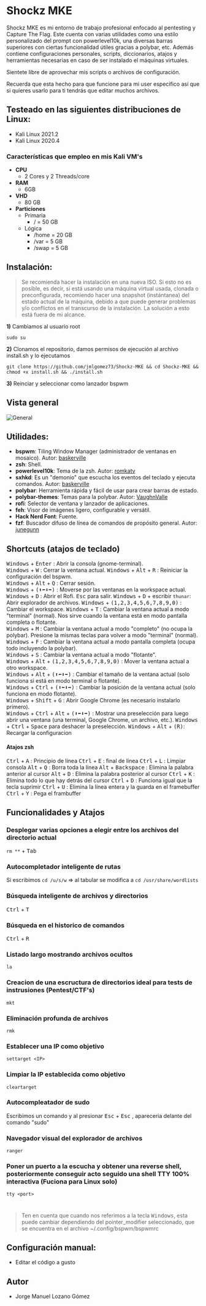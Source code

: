 # Shockz MKE

Shockz MKE es mi entorno de trabajo profesional enfocado al pentesting y Capture The Flag. Este cuenta con varias utilidades como una estilo personalizado del prompt con powerlevel10k, una diversas barras superiores con ciertas funcionalidad útiles gracias a polybar, etc. Además contiene configuraciones personales, scripts, diccionarios, atajos y herramientas necesarias en caso de ser instalado el máquinas virtuales.

Sientete libre de aprovechar mis scripts o archivos de configuración.

Recuerda que esta hecho para que funcione para mi user especifico así que si quieres usarlo para ti tendrás que editar muchos archivos.

## Testeado en las siguientes distribuciones de Linux:
- Kali Linux 2021.2
- Kali Linux 2020.4

### Características que empleo en mis Kali VM's

* **CPU**
    * 2 Cores y 2 Threads/core
* **RAM**
    * 6GB
* **VHD**
    * 80 GB
* **Particiones**
    * Primaria
      * / = 50 GB
    * Lógica
      * /home = 20 GB
      * /var = 5 GB
      * /swap = 5 GB

## Instalación:
> Se recomienda hacer la instalación en una nueva ISO. Si esto no es posible, es decir, si está usando una máquina virtual usada, clonada o preconfigurada, recomiendo hacer una snapshot (instántanea) del estado actual de la máquina, debido a que puede generar problemas y/o conflictos en el transcurso de la instalación. La solución a esto está fuera de mi alcance.


**1)** Cambiamos al usuario root
```
sudo su
```
**2)** Clonamos el repositorio, damos permisos de ejecución al archivo install.sh y lo ejecutamos

```
git clone https://github.com/jmlgomez73/Shockz-MKE && cd Shockz-MKE && chmod +x install.sh && ./install.sh
```
**3)** Reinciar y seleccionar como lanzador bspwm


## Vista general

![General](https://user-images.githubusercontent.com/67438760/126847865-92514f2c-7dc9-4296-91a1-44840a7c99e3.png)



## Utilidades:
- **bspwm**: Tiling Window Manager (administrador de ventanas en mosaico). Autor: [baskerville](https://github.com/baskerville)
- **zsh**: Shell.
- **powerlevel10k**: Tema de la zsh. Autor: [romkatv](https://github.com/romkatv)
- **sxhkd**: Es un "demonio" que escucha los eventos del teclado y ejecuta comandos. Autor: [baskerville](https://github.com/baskerville)
- **polybar**: Herramienta rápida y fácil de usar para crear barras de estado.
- **polybar-themes**: Temas para la polybar. Autor: [VaughnValle](https://github.com/VaughnValle)
- **rofi**: Selector de ventana y lanzador de aplicaciones.
- **feh**: Visor de imágenes ligero, configurable y versátil.
- **Hack Nerd Font**: Fuente.
- **fzf**: Buscador difuso de línea de comandos de propósito general. Autor: [junegunn](https://github.com/junegunn)

## Shortcuts (atajos de teclado)

<kbd>Windows</kbd> + <kbd>Enter</kbd> : Abrir la consola (gnome-terminal).  
<kbd>Windows</kbd> + <kbd>W</kbd> : Cerrar la ventana actual.
<kbd>Windows</kbd> + <kbd>Alt</kbd> + <kbd>R</kbd> : Reiniciar la configuración del bspwm.  
<kbd>Windows</kbd> + <kbd>Alt</kbd> + <kbd>Q</kbd> : Cerrar sesión.  
<kbd>Windows</kbd> + <kbd>(⬆⬅⬇➡)</kbd> : Moverse por las ventanas en la workspace actual.  
<kbd>Windows</kbd> + <kbd>D</kbd> : Abrir el Rofi. <kbd>Esc</kbd> para salir.
<kbd>Windows</kbd> + <kbd>D</kbd> + escribir ```thunar```: Abrir explorador de archivos.
<kbd>Windows</kbd> + <kbd>(1,2,3,4,5,6,7,8,9,0)</kbd> : Cambiar el workspace.
<kbd>Windows</kbd> + <kbd>T</kbd> : Cambiar la ventana actual a modo "terminal" (normal). Nos sirve cuando la ventana está en modo pantalla completa o flotante.  
<kbd>Windows</kbd> + <kbd>M</kbd> : Cambiar la ventana actual a modo "completo" (no ocupa la polybar). Presione la mismas teclas para volver a modo "terminal" (normal).  
<kbd>Windows</kbd> + <kbd>F</kbd> : Cambiar la ventana actual a modo pantalla completa (ocupa todo incluyendo la polybar).  
<kbd>Windows</kbd> + <kbd>S</kbd> : Cambiar la ventana actual a modo "flotante".  
<kbd>Windows</kbd> + <kbd>Alt</kbd> + <kbd>(1,2,3,4,5,6,7,8,9,0)</kbd> : Mover la ventana actual a otro workspace.  
<kbd>Windows</kbd> + <kbd>Alt</kbd> + <kbd>(⬆⬅⬇➡)</kbd> : Cambiar el tamaño de la ventana actual (solo funciona si está en modo terminal o flotante).  
<kbd>Windows</kbd> + <kbd>Ctrl</kbd> + <kbd>(⬆⬅⬇➡)</kbd> : Cambiar la posición de la ventana actual (solo funciona en modo flotante).  
<kbd>Windows</kbd> + <kbd>Shift</kbd> + <kbd>G</kbd> : Abrir Google Chrome (es necesario instalarlo primero).  
<kbd>Windows</kbd> + <kbd>Ctrl</kbd> + <kbd>Alt</kbd> + <kbd>(⬆⬅⬇➡)</kbd> : Mostrar una preselección para luego abrir una ventana (una terminal, Google Chrome, un archivo, etc.). 
<kbd>Windows</kbd> + <kbd>Ctrl</kbd> + <kbd>Space</kbd> para deshacer la preselección.
<kbd>Windows</kbd> + <kbd>Alt</kbd> + <kbd>(R)</kbd>: Recargar la configuracion

#### Atajos zsh

<kbd>Ctrl</kbd> + <kbd>A</kbd> : Principio de línea
<kbd>Ctrl</kbd> + <kbd>E</kbd> : final de línea
<kbd>Ctrl</kbd> + <kbd>L</kbd> :  Limpiar consola
<kbd>Alt</kbd> + <kbd>Q</kbd> :  Borra toda la línea
<kbd>Alt</kbd> + <kbd>Backspace</kbd> : Elimina la palabra anterior al cursor
<kbd>Alt</kbd> + <kbd>D</kbd> :  Elimina la palabra posterior al cursor
<kbd>Ctrl</kbd> + <kbd>K</kbd> :  Elimina todo lo que hay detrás del cursor
<kbd>Ctrl</kbd> + <kbd>D</kbd> :  Funciona igual que la tecla suprimir
<kbd>Ctrl</kbd> + <kbd>U</kbd> :  Elimina la línea entera y la guarda en el framebuffer
<kbd>Ctrl</kbd> + <kbd>Y</kbd> :  Pega el frambuffer

## Funcionalidades y Atajos

### Desplegar varias opciones a elegir entre los archivos del directorio actual 
```rm **``` + <kbd>Tab</kbd>

### Autocompletador inteligente de rutas
Si escribimos ```cd /u/s/w``` => al tabular se modifica a ```cd /usr/share/wordlists```

### Búsqueda inteligente de archivos y directorios
<kbd>Ctrl</kbd> + <kbd>T</kbd>

### Búsqueda en el historico de comandos
<kbd>Ctrl</kbd> + <kbd>R</kbd>

### Listado largo mostrando archivos ocultos

```la```
### Creacion de una escructura de directorios ideal para tests de instrusiones (Pentest/CTF's)

```mkt```
### Eliminación profunda de archivos

```rmk```
### Establecer una IP como objetivo

```settarget <IP>```
### Limpiar la IP establecida como objetivo

```cleartarget```
### Autocompleatador de sudo
Escribimos un comando y al presionar <kbd>Esc</kbd> + <kbd>Esc</kbd> , apareceria delante del comando "sudo"

### Navegador visual del explorador de archivos

```ranger```

### Poner un puerto a la escucha y obtener una reverse shell, posteriormente conseguir acto seguido una shell TTY 100% interactiva (Fuciona para Linux solo)

```tty <port>```

#

> Ten en cuenta que cuando nos referimos a la tecla <kbd>Windows</kbd>, esta puede cambiar dependiendo del pointer_modifier seleccionado, que se encuentra en el archivo ~/.config/bspwm/bspwmrc

## Configuración manual:
- Editar el código a gusto

## Autor
- Jorge Manuel Lozano Gómez
